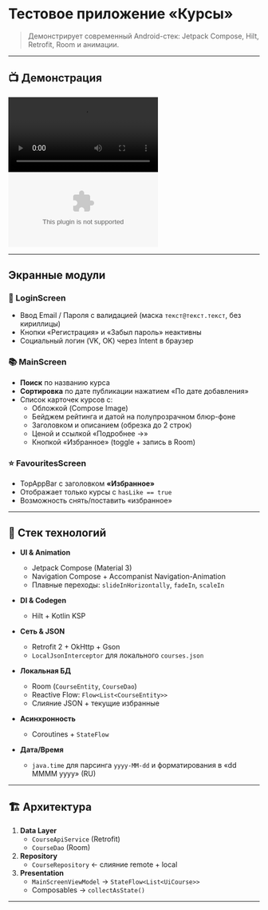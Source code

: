 # Тестовое приложение «Курсы»

> Демонстрирует современный Android-стек: Jetpack Compose, Hilt, Retrofit, Room и анимации.

---

## 📺 Демонстрация

![Файл с демонстрацией](video_2025-06-07_02-52-39_1.mp4)  
![Ссылка на билд]([https://crimson-phantom.ru/app.apk)  

---

## Экранные модули

### 🔐 LoginScreen
- Ввод Email / Пароля с валидацией (маска `текст@текст.текст`, без кириллицы)  
- Кнопки «Регистрация» и «Забыл пароль» неактивны  
- Социальный логин (VK, OK) через Intent в браузер  

### 📚 MainScreen
- **Поиск** по названию курса  
- **Сортировка** по дате публикации нажатием «По дате добавления»  
- Список карточек курсов с:
  - Обложкой (Compose Image)  
  - Бейджем рейтинга и датой на полупрозрачном блюр-фоне  
  - Заголовком и описанием (обрезка до 2 строк)  
  - Ценой и ссылкой «Подробнее →»  
  - Кнопкой «Избранное» (toggle + запись в Room)  

### ⭐ FavouritesScreen
- TopAppBar с заголовком **«Избранное»**  
- Отображает только курсы с `hasLike == true`  
- Возможность снять/поставить «избранное»  

---

## 🚀 Стек технологий

- **UI & Animation**  
  - Jetpack Compose (Material 3)  
  - Navigation Compose + Accompanist Navigation-Animation  
  - Плавные переходы: `slideInHorizontally`, `fadeIn`, `scaleIn`  

- **DI & Codegen**  
  - Hilt + Kotlin KSP  

- **Сеть & JSON**  
  - Retrofit 2 + OkHttp + Gson  
  - `LocalJsonInterceptor` для локального `courses.json`  

- **Локальная БД**  
  - Room (`CourseEntity`, `CourseDao`)  
  - Reactive Flow: `Flow<List<CourseEntity>>`  
  - Слияние JSON + текущие избранные  

- **Асинхронность**  
  - Coroutines + `StateFlow`  

- **Дата/Время**  
  - `java.time` для парсинга `yyyy-MM-dd` и форматирования в «dd MMMM yyyy» (RU)  

---

## 🏗️ Архитектура

1. **Data Layer**  
   - `CourseApiService` (Retrofit)  
   - `CourseDao` (Room)  
2. **Repository**  
   - `CourseRepository` ← слияние remote + local  
3. **Presentation**  
   - `MainScreenViewModel` → `StateFlow<List<UiCourse>>`  
   - Composables → `collectAsState()`  

---

